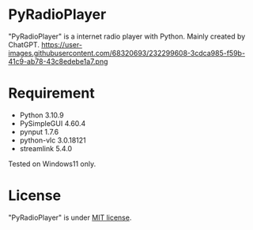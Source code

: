 # PyRadioPlayer

"PyRadioPlayer" is a internet radio player with Python. Mainly created by ChatGPT.
https://user-images.githubusercontent.com/68320693/232299608-3cdca985-f59b-41c9-ab78-43c8edebe1a7.png

# Requirement

* Python 3.10.9
* PySimpleGUI 4.60.4
* pynput 1.7.6
* python-vlc 3.0.18121
* streamlink 5.4.0

Tested on Windows11 only.

# License

"PyRadioPlayer" is under [MIT license](https://en.wikipedia.org/wiki/MIT_License).
